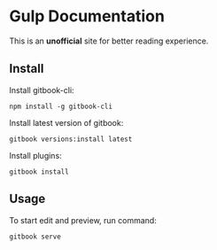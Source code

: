# Gulp Documentation

This is an **unofficial** site for better reading experience.

## Install

Install gitbook-cli:

```shell
npm install -g gitbook-cli
```

Install latest version of gitbook:

```shell
gitbook versions:install latest
```

Install plugins:

```shell
gitbook install
```

## Usage

To start edit and preview, run command:

```shell
gitbook serve
```
